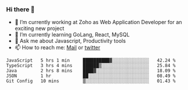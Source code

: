 ### Hi there 👋

- 🔭 I’m currently working at Zoho as Web Application Developer for an exciting new project
- 🌱 I’m currently learning GoLang, React, MySQL
- 💬 Ask me about Javascript, Productivity tools 
- 📫 How to reach me: [Mail](mailto:kvaishak007@gmail.com) or [twitter](https://twitter.com/_kvaishak)

<!--START_SECTION:waka-->
```text
JavaScript   5 hrs 1 min     ██████████▓░░░░░░░░░░░░░░   42.24 % 
TypeScript   3 hrs 4 mins    ██████▒░░░░░░░░░░░░░░░░░░   25.84 % 
Java         2 hrs 8 mins    ████▓░░░░░░░░░░░░░░░░░░░░   18.09 % 
JSON         1 hr            ██░░░░░░░░░░░░░░░░░░░░░░░   08.49 % 
Git Config   10 mins         ▒░░░░░░░░░░░░░░░░░░░░░░░░   01.43 % 
```
<!--END_SECTION:waka-->
